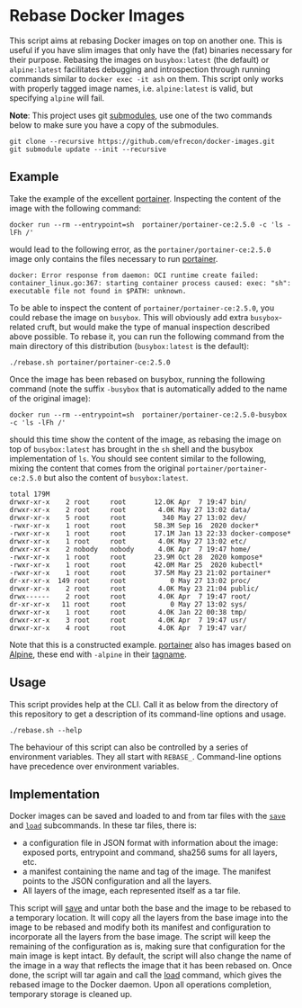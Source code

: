 # Rebase Docker Images

This script aims at rebasing Docker images on top on another one. This is useful
if you have slim images that only have the (fat) binaries necessary for their
purpose. Rebasing the images on `busybox:latest` (the default) or
`alpine:latest` facilitates debugging and introspection through running commands
similar to `docker exec -it ash` on them. This script only works with properly
tagged image names, i.e. `alpine:latest` is valid, but specifying `alpine` will
fail.

**Note**: This project uses git [submodules], use one of the two commands below
to make sure you have a copy of the submodules.

```shell
git clone --recursive https://github.com/efrecon/docker-images.git
git submodule update --init --recursive
```

  [submodules]: https://git-scm.com/book/en/v2/Git-Tools-Submodules

## Example

Take the example of the excellent [portainer]. Inspecting the content of the
image with the following command:

```shell
docker run --rm --entrypoint=sh  portainer/portainer-ce:2.5.0 -c 'ls -lFh /'
```

would lead to the following error, as the `portainer/portainer-ce:2.5.0` image
only contains the files necessary to run [portainer].

    docker: Error response from daemon: OCI runtime create failed: container_linux.go:367: starting container process caused: exec: "sh": executable file not found in $PATH: unknown.

To be able to inspect the content of `portainer/portainer-ce:2.5.0`, you could
rebase the image on `busybox`. This will obviously add extra `busybox`-related
cruft, but would make the type of manual inspection described above possible. To
rebase it, you can run the following command from the main directory of this
distribution (`busybox:latest` is the default):

```shell
./rebase.sh portainer/portainer-ce:2.5.0
```

Once the image has been rebased on busybox, running the following command (note
the suffix `-busybox` that is automatically added to the name of the original
image):

```shell
docker run --rm --entrypoint=sh  portainer/portainer-ce:2.5.0-busybox -c 'ls -lFh /'
```

should this time show the content of the image, as rebasing the image on top of
`busybox:latest` has brought in the `sh` shell and the busybox implementation of
`ls`. You should see content similar to the following, mixing the content that
comes from the original `portainer/portainer-ce:2.5.0` but also the content of
`busybox:latest`.

```
total 179M   
drwxr-xr-x    2 root     root       12.0K Apr  7 19:47 bin/
drwxr-xr-x    2 root     root        4.0K May 27 13:02 data/
drwxr-xr-x    5 root     root         340 May 27 13:02 dev/
-rwxr-xr-x    1 root     root       58.3M Sep 16  2020 docker*
-rwxr-xr-x    1 root     root       17.1M Jan 13 22:33 docker-compose*
drwxr-xr-x    1 root     root        4.0K May 27 13:02 etc/
drwxr-xr-x    2 nobody   nobody      4.0K Apr  7 19:47 home/
-rwxr-xr-x    1 root     root       23.9M Oct 28  2020 kompose*
-rwxr-xr-x    1 root     root       42.0M Mar 25  2020 kubectl*
-rwxr-xr-x    1 root     root       37.5M May 23 21:02 portainer*
dr-xr-xr-x  149 root     root           0 May 27 13:02 proc/
drwxr-xr-x    2 root     root        4.0K May 23 21:04 public/
drwx------    2 root     root        4.0K Apr  7 19:47 root/
dr-xr-xr-x   11 root     root           0 May 27 13:02 sys/
drwxr-xr-x    1 root     root        4.0K Jan 22 00:38 tmp/
drwxr-xr-x    3 root     root        4.0K Apr  7 19:47 usr/
drwxr-xr-x    4 root     root        4.0K Apr  7 19:47 var/
```

Note that this is a constructed example. [portainer] also has images based on
[Alpine][alpine], these end with `-alpine` in their [tagname].

  [portainer]: https://portainer.io/
  [alpine]: https://hub.docker.com/_/alpine
  [tagname]: https://hub.docker.com/r/portainer/portainer-ce/tags?page=1&ordering=last_updated&name=-alpine

## Usage

This script provides help at the CLI. Call it as below from the directory of
this repository to get a description of its command-line options and usage.

```shell
./rebase.sh --help
```

The behaviour of this script can also be controlled by a series of environment
variables. They all start with `REBASE_`. Command-line options have precedence
over environment variables.

## Implementation

Docker images can be saved and loaded to and from tar files with the
[`save`][save] and [`load`][load] subcommands. In these tar files, there is:

+ a configuration file in JSON format with information about the image: exposed
  ports, entrypoint and command, sha256 sums for all layers, etc.
+ a manifest containing the name and tag of the image. The manifest points to
  the JSON configuration and all the layers.
+ All layers of the image, each represented itself as a tar file.

This script will [save] and untar both the base and the image to be rebased to a
temporary location. It will copy all the layers from the base image into the
image to be rebased and modify both its manifest and configuration to
incorporate all the layers from the base image. The script will keep the
remaining of the configuration as is, making sure that configuration for the
main image is kept intact. By default, the script will also change the name of
the image in a way that reflects the image that it has been rebased on. Once
done, the script will tar again and call the [load] command, which gives the
rebased image to the Docker daemon. Upon all operations completion, temporary
storage is cleaned up.

  [save]: https://docs.docker.com/engine/reference/commandline/image_save/
  [load]: https://docs.docker.com/engine/reference/commandline/image_load/
